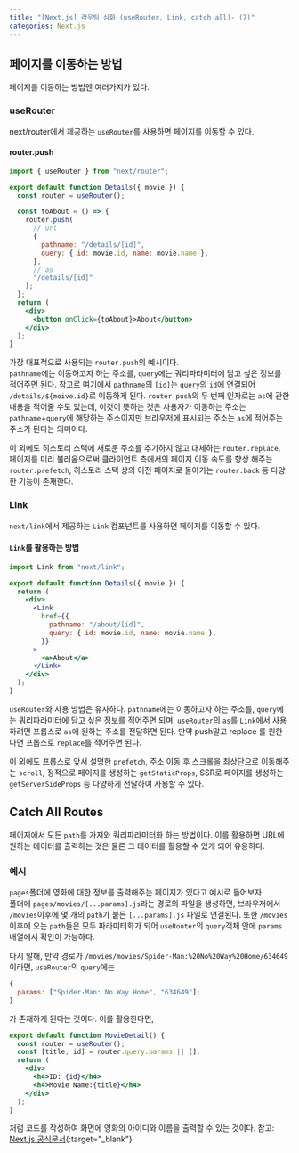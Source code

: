 ```yaml
---
title: "[Next.js] 라우팅 심화 (useRouter, Link, catch all)- (7)"
categories: Next.js
---
```


## 페이지를 이동하는 방법

페이지를 이동하는 방법엔 여러가지가 있다.

### useRouter

next/router에서 제공하는 `useRouter`를 사용하면 페이지를 이동할 수 있다.

#### router.push

```jsx
import { useRouter } from "next/router";

export default function Details({ movie }) {
  const router = useRouter();

  const toAbout = () => {
    router.push(
      // url
      {
        pathname: "/details/[id]",
        query: { id: movie.id, name: movie.name },
      },
      // as
      "/details/[id]"
    );
  };
  return (
    <div>
      <button onClick={toAbout}>About</button>
    </div>
  );
}
```

가장 대표적으로 사용되는 `router.push`의 예시이다.  
`pathname`에는 이동하고자 하는 주소를, `query`에는 쿼리파라미터에 담고 싶은 정보를 적어주면 된다. 참고로 여기에서 `pathname`의 `[id]`는 `query`의 `id`에 연결되어 `/details/${moive.id}`로 이동하게 된다. `router.push`의 두 번째 인자로는 `as`에 관한 내용을 적어줄 수도 있는데, 이것이 뜻하는 것은 사용자가 이동하는 주소는 `pathname`+`query`에 해당하는 주소이지만 브라우저에 표시되는 주소는 `as`에 적어주는 주소가 된다는 의미이다.

이 외에도 히스토리 스택에 새로운 주소를 추가하지 않고 대체하는 `router.replace`, 페이지를 미리 불러옴으로써 클라이언트 측에서의 페이지 이동 속도를 향상 해주는 `router.prefetch`, 히스토리 스택 상의 이전 페이지로 돌아가는 `router.back` 등 다양한 기능이 존재한다.

### Link

`next/link`에서 제공하는 `Link` 컴포넌트를 사용하면 페이지를 이동할 수 있다.

#### `Link`를 활용하는 방법

```jsx
import Link from "next/link";

export default function Details({ movie }) {
  return (
    <div>
      <Link
        href={{
          pathname: "/about/[id]",
          query: { id: movie.id, name: movie.name },
        }}
      >
        <a>About</a>
      </Link>
    </div>
  );
}
```

`useRouter`와 사용 방법은 유사하다. `pathname`에는 이동하고자 하는 주소를, `query`에는 쿼리파라미터에 담고 싶은 정보를 적어주면 되며, `useRouter`의 `as`를 `Link`에서 사용하려면 프롭스로 `as`에 원하는 주소를 전달하면 된다. 만약 push말고 replace 를 원한다면 프롭스로 `replace`를 적어주면 된다.

이 외에도 프롭스로 앞서 설명한 `prefetch`, 주소 이동 후 스크롤을 최상단으로 이동해주는 `scroll`, 정적으로 페이지를 생성하는 `getStaticProps`, SSR로 페이지를 생성하는 `getServerSideProps` 등 다양하게 전달하여 사용할 수 있다.

## Catch All Routes

페이지에서 모든 `path`를 가져와 쿼리파라미터화 하는 방법이다. 이를 활용하면 URL에 원하는 데이터를 출력하는 것은 물론 그 데이터를 활용할 수 있게 되어 유용하다.

### 예시

`pages`폴더에 영화에 대한 정보를 출력해주는 페이지가 있다고 예시로 들어보자.  
폴더에 `pages/movies/[...params].js`라는 경로의 파일을 생성하면, 브라우저에서 `/movies`이후에 몇 개의 `path`가 붙든 `[...params].js` 파일로 연결된다. 또한 `/movies` 이후에 오는 `path`들은 모두 파라미터화가 되어 `useRouter`의 `query`객체 안에 `params` 배열에서 확인이 가능하다.

다시 말해, 만약 경로가 `/movies/movies/Spider-Man:%20No%20Way%20Home/634649`이라면, `useRouter`의 `query`에는

```jsx
{
  params: ["Spider-Man: No Way Home", "634649"];
}
```

가 존재하게 된다는 것이다. 이를 활용한다면,

```jsx
export default function MovieDetail() {
  const router = useRouter();
  const [title, id] = router.query.params || [];
  return (
    <div>
      <h4>ID: {id}</h4>
      <h4>Movie Name:{title}</h4>
    </div>
  );
}
```

처럼 코드를 작성하여 화면에 영화의 아이디와 이름을 출력할 수 있는 것이다.
참고: [Next.js 공식문서](https://nextjs.org/docs){:target="\_blank"}
